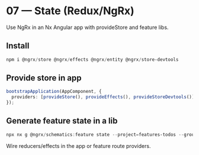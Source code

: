 # 07 — State (Redux/NgRx)

Use NgRx in an Nx Angular app with provideStore and feature libs.

## Install
```powershell
npm i @ngrx/store @ngrx/effects @ngrx/entity @ngrx/store-devtools
```

## Provide store in app
```ts
bootstrapApplication(AppComponent, {
  providers: [provideStore(), provideEffects(), provideStoreDevtools()]
});
```

## Generate feature state in a lib
```powershell
npx nx g @ngrx/schematics:feature state --project=features-todos --group
```

Wire reducers/effects in the app or feature route providers.
